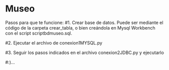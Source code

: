 # Museo
Pasos para que te funcione:
#1. Crear base de datos. Puede ser mediante el código de la carpeta crear_tabla, o bien creándola en Mysql Workbench con el script scriptbdmuseo.sql.

#2. Ejecutar el archivo de conexion1MYSQL.py

#3. Seguir los pasos indicados en el archivo conexion2JDBC.py y ejecutarlo

#:)...
